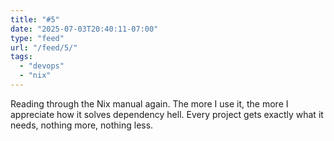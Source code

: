 ```yaml
---
title: "#5"
date: "2025-07-03T20:40:11-07:00"
type: "feed"
url: "/feed/5/"
tags:
  - "devops"
  - "nix"
---
```


Reading through the Nix manual again. The more I use it, the more I appreciate how it solves dependency hell. Every project gets exactly what it needs, nothing more, nothing less.
